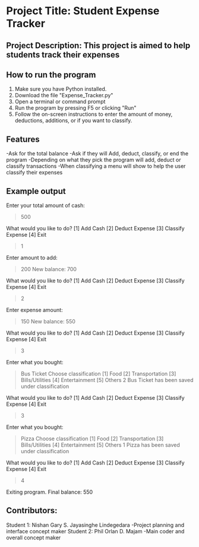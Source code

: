 # Project Title: Student Expense Tracker

## Project Description: This project is aimed to help students track their expenses

## How to run the program 
1. Make sure you have Python installed. 
2. Download the file "Expense_Tracker.py"
3. Open a terminal or command prompt
4. Run the program by pressing F5 or clicking "Run"
5. Follow the on-screen instructions to enter the amount of money, deductions, additions, or if you want to classify.

## Features
-Ask for the total balance
-Ask if they will Add, deduct, classify, or end the program
-Depending on what they pick the program will add, deduct or classify transactions
-When classifying a menu will show to help the user classify their expenses 

## Example output
Enter your total amount of cash: 
> 500

What would you like to do?
[1] Add Cash
[2] Deduct Expense
[3] Classify Expense
[4] Exit
> 1

Enter amount to add: 
> 200
New balance: 700

What would you like to do?
[1] Add Cash
[2] Deduct Expense
[3] Classify Expense
[4] Exit
> 2

Enter expense amount: 
> 150
New balance: 550

What would you like to do?
[1] Add Cash
[2] Deduct Expense
[3] Classify Expense
[4] Exit
> 3

Enter what you bought: 
> Bus Ticket
Choose classification
[1] Food
[2] Transportation
[3] Bills/Utilities
[4] Entertainment
[5] Others
> 2
Bus Ticket has been saved under classification

What would you like to do?
[1] Add Cash
[2] Deduct Expense
[3] Classify Expense
[4] Exit
> 3

Enter what you bought: 
> Pizza
Choose classification
[1] Food
[2] Transportation
[3] Bills/Utilities
[4] Entertainment
[5] Others
> 1
Pizza has been saved under classification

What would you like to do?
[1] Add Cash
[2] Deduct Expense
[3] Classify Expense
[4] Exit
> 4

Exiting program. Final balance: 550

## Contributors: 
Student 1: Nishan Gary S. Jayasinghe Lindegedara -Project planning and interface concept maker
Student 2: Phil Orlan D. Majam -Main coder and overall concept maker
